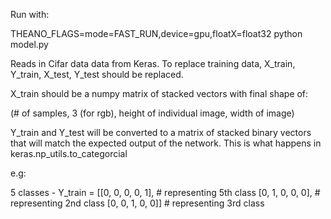 Run with:

THEANO_FLAGS=mode=FAST_RUN,device=gpu,floatX=float32 python model.py

Reads in Cifar data data from Keras.  To replace training data, X_train, Y_train, X_test, Y_test should be replaced.

X_train should be a numpy matrix of stacked vectors with final shape of:

(# of samples, 3 (for rgb), height of individual image, width of image)

Y_train and Y_test will be converted to a matrix of stacked binary vectors that will match the expected output of the network.  This is what happens in keras.np_utils.to_categorcial

e.g:

5 classes - Y_train = [[0, 0, 0, 0, 1],    # representing 5th class
                       [0, 1, 0, 0, 0],    # representing 2nd class
                       [0, 0, 1, 0, 0]]    # representing 3rd class